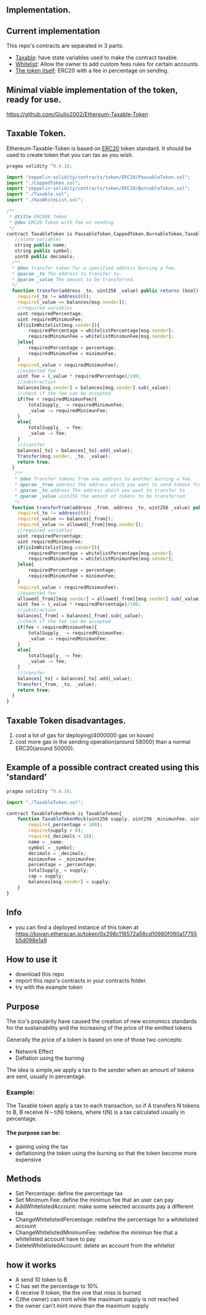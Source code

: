## Implementation.

## Current implementation

This repo's contracts are separated in 3 parts:

- [Taxable](https://github.com/Giulio2002/Ethereum-Taxable-Token/blob/master/contracts/Taxable.sol): have state variables used to make the contract taxable.
- [Whitelist](https://github.com/Giulio2002/Ethereum-Taxable-Token/blob/master/contracts/HasWhiteList.sol): Allow the owner to add custom fees rules for certain accounts.
- [The token itself](https://github.com/Giulio2002/Ethereum-Taxable-Token/blob/master/contracts/TaxableToken.sol): ERC20 with a fee in percentage on sending.

## Minimal viable implementation of the token, ready for use.

https://github.com/Giulio2002/Ethereum-Taxable-Token

## Taxable Token.

Ethereum-Taxable-Token is based on [ERC20](https://github.com/OpenZeppelin/zeppelin-solidity/tree/master/contracts/token/ERC20) token standard. It should be used to create token that you can tax as you wish.

```js
pragma solidity ^0.4.18;

import "zeppelin-solidity/contracts/token/ERC20/PausableToken.sol";
import "./CappedToken.sol";
import "zeppelin-solidity/contracts/token/ERC20/BurnableToken.sol";
import "./Taxable.sol";
import "./HasWhiteList.sol";

/**
 * @title ERC888 Token
 * @dev ERC20 Token with fee on sending
 */
contract TaxableToken is PausableToken,CappedToken,BurnableToken,Taxable,HasWhiteList{
   //state variables
   string public name;
   string public symbol;
   uint8 public decimals;
  /**
  * @dev transfer token for a specified address burning a fee.
  * @param _to The address to transfer to.
  * @param _value The amount to be transferred.
  */
  function transfer(address _to, uint256 _value) public returns (bool) {
    require(_to != address(0));
    require(_value <= balances[msg.sender]);
    //required variables
    uint requiredPercentage;
    uint requiredMinimunFee;
    if(isInWhitelist[msg.sender]){
        requiredPercentage = whitelistPercentage[msg.sender];
        requiredMinimunFee = whitelistMinimunFee[msg.sender];
    }else{
        requiredPercentage = percentage;
        requiredMinimunFee = minimunFee;
    }
    require(_value > requiredMinimunFee);
    //expected fee
    uint fee = (_value * requiredPercentage)/100;
    //substraction
    balances[msg.sender] = balances[msg.sender].sub(_value);
    //check if the fee can be accepted
    if(fee < requiredMinimunFee){
        totalSupply_ -= requiredMinimunFee;
        _value -= requiredMinimunFee;
    }
    else{
        totalSupply_ -= fee;
        _value -= fee;
    }
    //transfer
    balances[_to] = balances[_to].add(_value);
    Transfer(msg.sender, _to, _value);
    return true;
  }
   /**
   * @dev Transfer tokens from one address to another burning a fee.
   * @param _from address The address which you want to send tokens from
   * @param _to address The address which you want to transfer to
   * @param _value uint256 the amount of tokens to be transferred
   */
  function transferFrom(address _from, address _to, uint256 _value) public returns (bool) {
    require(_to != address(0));
    require(_value <= balances[_from]);
    require(_value <= allowed[_from][msg.sender]);
    //required variables
    uint requiredPercentage;
    uint requiredMinimunFee;
    if(isInWhitelist[msg.sender]){
        requiredPercentage = whitelistPercentage[msg.sender];
        requiredMinimunFee = whitelistMinimunFee[msg.sender];
    }else{
        requiredPercentage = percentage;
        requiredMinimunFee = minimunFee;
    }
    require(_value > requiredMinimunFee);
    //expected fee
    allowed[_from][msg.sender] = allowed[_from][msg.sender].sub(_value);
    uint fee = (_value * requiredPercentage)/100;
    //substraction
    balances[_from] = balances[_from].sub(_value);
    //check if the fee can be accepted
    if(fee < requiredMinimunFee){
        totalSupply_ -= requiredMinimunFee;
        _value -= requiredMinimunFee;
    }
    else{
        totalSupply_ -= fee;
        _value -= fee;
    }
    //transfer
    balances[_to] = balances[_to].add(_value);
    Transfer(_from, _to, _value);
    return true;
  }
}
```

## Taxable Token disadvantages.
  1. cost a lot of gas for deploying(4000000 gas on kovan)
  2. cost more gas in the sending operation(around 58000) than a normal ERC20(around 50000).

## Example of a possible contract created using this 'standard'

```js
pragma solidity ^0.4.18;

import "./TaxableToken.sol";

contract TaxableTokenMock is TaxableToken{
    function TaxableTokenMock(uint256 supply, uint256 _minimunFee, uint8 _percentage,string _name,string _symbol,uint8 _decimals) public{
        require(_percentage < 100);
        require(supply > 0);
        require(_decimals < 18);
        name = _name;
        symbol = _symbol;
        decimals = _decimals;
        minimunFee = _minimunFee;
        percentage = _percentage;
        totalSupply_ = supply;
        cap = supply;
        balances[msg.sender] = supply;
    }
}
```
## Info
* you can find a deployed instance of this token at https://kovan.etherscan.io/token/0x298c116572a58cd10980f090a17755b5d098e1a9
## How to use it
 * download this repo
 * import this repo's contracts in your contracts folder.
 * try with the example token
 
## Purpose

The ico's popularity have caused the creation of new economics standards for the sustainability and the increasing of the price of the emitted tokens 

Generally the price of a token is based on one of those two concepts:

   * Network Effect
   * Deflation using the burning

The idea is simple,we apply a tax to the sender when an amount of tokens are sent, usually in percentage.

### Example:

The Taxable token apply a tax to each transaction, so if A transfers N tokens to B, B receive N – t(N) tokens, where t(N) is a tax calculated usually in percentage.

#### The purpose can be:
 * gaining using the tax
 * deflationing the token using the burning so that the token become more expensive

## Methods

   * Set Percentage: define the percentage tax
   * Set Minimum Fee: define the minimun fee that an user can pay
   * AddWhitelistedAccount: make some selected accounts pay a different tax
   * ChangeWhitelistedPercentage: redefine the percentage for a whitelisted account
   * ChangeWhitelistedMinimumFee: redefine the minimun fee that a whitelisted account have to pay
   * DeleteWhitelistedAccount: delete an account from the whitelist
## how it works
   * A send 10 token to B
   * C has set the percentage to 10%
   * B receive 9 token, the the one that miss is burned
   * C(the owner) can mint while the maximum supply is not reached
   * the owner can't mint more than the maximum supply
   
